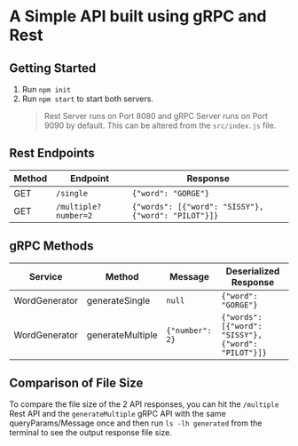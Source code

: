 # A Simple API built using gRPC and Rest

## Getting Started

1. Run `npm init`
2. Run `npm start` to start both servers.
   > Rest Server runs on Port 8080 and gRPC Server runs on Port 9090 by default. This can be altered from the `src/index.js` file.

## Rest Endpoints

| Method | Endpoint             | Response                                            |
| ------ | -------------------- | --------------------------------------------------- |
| GET    | `/single`            | `{"word": "GORGE"}`                                 |
| GET    | `/multiple?number=2` | `{"words": [{"word": "SISSY"}, {"word": "PILOT"}]}` |

## gRPC Methods

| Service       | Method           | Message         | Deserialized Response                               |
| ------------- | ---------------- | --------------- | --------------------------------------------------- |
| WordGenerator | generateSingle   | `null`          | `{"word": "GORGE"}`                                 |
| WordGenerator | generateMultiple | `{"number": 2}` | `{"words": [{"word": "SISSY"}, {"word": "PILOT"}]}` |

## Comparison of File Size

To compare the file size of the 2 API responses, you can hit the `/multiple` Rest API and the `generateMultiple` gRPC API with the same queryParams/Message once and then run `ls -lh generated` from the terminal to see the output response file size.
